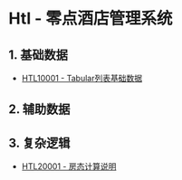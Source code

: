 # Htl - 零点酒店管理系统

## 1. 基础数据

* [HTL10001 - Tabular列表基础数据](/projects/hotel-system/11basic-data/11tabular-data.md)

## 2. 辅助数据

## 3. 复杂逻辑

* [HTL20001 - 房态计算说明](/projects/hotel-system/htl20001-fang-tai-ji-suan-shuo-ming.md)



